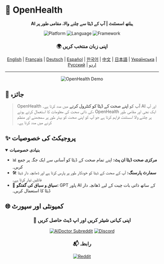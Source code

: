 # 🚀 **OpenHealth**

<div align="center">

**AI ہیلتھ اسسٹنٹ | آپ کے ڈیٹا سے چلنے والا، مقامی طور پر**

<p align="center">
  <img src="https://img.shields.io/badge/Platform-Web-blue?style=for-the-badge" alt="Platform">
  <img src="https://img.shields.io/badge/Language-TypeScript-blue?style=for-the-badge" alt="Language">
  <img src="https://img.shields.io/badge/Framework-Next.js-black?style=for-the-badge" alt="Framework">
</p>

### 🌍 اپنی زبان منتخب کریں
[English](../../README.md) | [Français](README.fr.md) | [Deutsch](README.de.md) | [Español](README.es.md) | [한국어](README.ko.md) | [中文](README.zh.md) | [日本語](README.ja.md) | [Українська](README.uk.md) | [Русский](README.ru.md) | [اردو](README.ur.md)

</div>

---

<p align="center">
  <img src="/intro/openhealth.avif" alt="OpenHealth Demo">
</p>

## 🌟 جائزہ

> OpenHealth آپ کو **اپنے صحت کے ڈیٹا کو کنٹرول کرنے** میں مدد کرتا ہے۔ AI اور آپ کی ذاتی صحت کی معلومات کا استعمال کرتے ہوئے،
> OpenHealth ایک نجی اور مقامی طور پر چلنے والا اسسٹنٹ فراہم کرتا ہے جو آپ کو اپنی صحت کو بہتر طور پر سمجھنے اور منظم کرنے میں مدد کرتا ہے۔

## ✨ پروجیکٹ کی خصوصیات

<details open>
<summary><b>بنیادی خصوصیات</b></summary>

- 📊 **مرکزی صحت ڈیٹا ان پٹ:** اپنے تمام صحت کے ڈیٹا کو آسانی سے ایک جگہ پر جمع کریں۔
- 🛠️ **سمارٹ پارسنگ:** آپ کے صحت کے ڈیٹا کو خودکار طور پر پارس کرتا ہے اور ڈھانچہ دار ڈیٹا فائلیں تیار کرتا ہے۔
- 🤝 **سیاق و سباق کی گفتگو:** GPT پاور AI کے ساتھ ذاتی بات چیت کے لیے ڈھانچہ دار ڈیٹا کا استعمال کریں۔

</details>

## 🌐 کمیونٹی اور سپورٹ

<div align="center">

### 💫 اپنی کہانی شیئر کریں اور اپ ڈیٹ حاصل کریں
[![AIDoctor Subreddit](https://img.shields.io/badge/r/AIDoctor-FF4500?style=for-the-badge&logo=reddit&logoColor=white)](https://www.reddit.com/r/AIDoctor/)
[![Discord](https://img.shields.io/badge/Discord-7289DA?style=for-the-badge&logo=discord&logoColor=white)](https://discord.gg/B9K654g4wf)

### 📬 رابطہ
[![Reddit](https://img.shields.io/badge/Reddit-FF4500?style=for-the-badge&logo=reddit&logoColor=white)](https://www.reddit.com/user/Dry_Steak30/)

</div> 